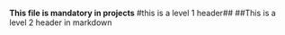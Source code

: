 **This file is mandatory in projects**
#this is a level 1 header##
##This is a level 2 header in markdown

